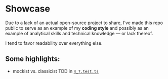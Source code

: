 # Showcase

Due to a lack of an actual open-source project to share, I've made this
repo public to serve as an example of my **coding style** and possibly as an example of
analytical skills and technical knowledge — or lack thereof.

I tend to favor readability over everything else.

## Some highlights:

- mockist vs. classicist TDD in [`4_7.test.ts`](./4_trees_graphs/4_7.test.ts#L164)
